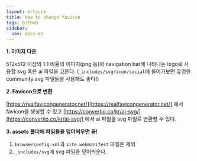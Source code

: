 ```yaml
---
layout: article
title: How to change favicon
tags: Github
sidebar:
  nav: docs-en
---
```


**1. 이미지 다운**

512x512 이상의 1:1 비율의 이미지(png 등)와 navigation bar에 나타나는 logo로 사용할 svg 혹은 ai 파일을 고른다. (`_includes/svg/icon/social`에 들어가보면 유명한 community svg 파일들을 사용해도 좋다!)

**2. Favicon으로 변환**

[https://realfavicongenerator.net/](https://realfavicongenerator.net/) 에서 favicon을 생성할 수 있고
[https://convertio.co/kr/ai-svg/](https://convertio.co/kr/ai-svg/) 에서 ai 파일을 svg 파일로 변환할 수 있다.

**3. assets 폴더에 파일들을 덮어씌우면 끝!**

1) `browserconfig.xml`과  `site.webmanifest` 파일은 제외  
2) `_includes/svg`에 svg 파일을 덮어씌운다.
